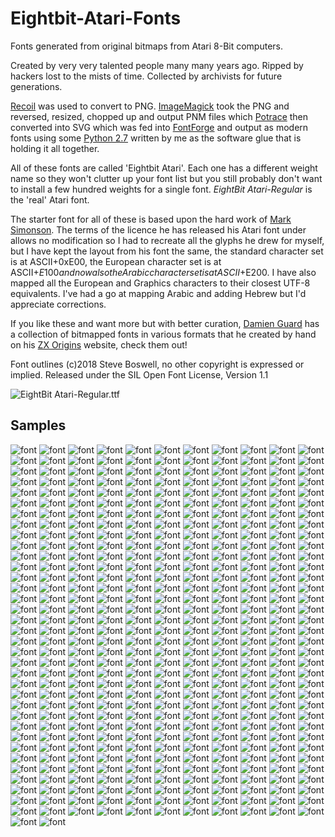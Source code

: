 # Eightbit-Atari-Fonts
Fonts generated from original bitmaps from Atari 8-Bit computers.

Created by very very talented people many many years ago. Ripped by hackers lost to the mists of time. Collected by archivists for future generations.

[Recoil](http://recoil.sourceforge.net/) was used to convert to PNG. [ImageMagick](https://www.imagemagick.org/script/index.php) took the PNG and reversed, resized, chopped up and output PNM files which [Potrace](http://potrace.sourceforge.net/) then converted into SVG which was fed into [FontForge](https://fontforge.github.io/en-US/) and output as modern fonts using some [Python 2.7](https://www.python.org/) written by me as the software glue that is holding it all together.

All of these fonts are called 'Eightbit Atari'. Each one has a different weight name so they won't clutter up your font list but you still probably don't want to install a few hundred weights for a single font. *EightBit Atari-Regular* is the 'real' Atari font.

The starter font for all of these is based upon the hard work of [Mark Simonson](http://members.bitstream.net/marksim/atarimac/fonts.html). The terms of the licence he has released his Atari font under allows no modification so I had to recreate all the glyphs he drew for myself, but I have kept the layout from his font the same, the standard character set is at ASCII+0xE00, the European character set is at ASCII+$E100 and now also the Arabic character set is at ASCII+$E200. I have also mapped all the European and Graphics characters to their closest UTF-8 equivalents. I've had a go at mapping Arabic and adding Hebrew but I'd appreciate corrections.

If you like these and want more but with better curation, [Damien Guard](https://twitter.com/damienguard) has a collection of bitmapped fonts in various formats that he created by hand on his [ZX Origins](https://damieng.com/typography/zx-origins/) website, check them out!

Font outlines (c)2018 Steve Boswell, no other copyright is expressed or implied.
Released under the SIL Open Font License, Version 1.1

![EightBit Atari-Regular.ttf](https://github.com/ChoccyHobNob/EightBit-Atari-Fonts/blob/master/Samples/EightBit%20Atari-Regular-sample.png "EightBit Atari-Regular.ttf")

## Samples
![font](https://github.com/ChoccyHobNob/EightBit-Atari-Fonts/blob/master/Samples/EightBit%20Atari-60zeich-sample.png) ![font](https://github.com/ChoccyHobNob/EightBit-Atari-Fonts/blob/master/Samples/EightBit%20Atari-90-sample.png) ![font](https://github.com/ChoccyHobNob/EightBit-Atari-Fonts/blob/master/Samples/EightBit%20Atari-91-sample.png) ![font](https://github.com/ChoccyHobNob/EightBit-Atari-Fonts/blob/master/Samples/EightBit%20Atari-Academy-sample.png) ![font](https://github.com/ChoccyHobNob/EightBit-Atari-Fonts/blob/master/Samples/EightBit%20Atari-Adm-sample.png) ![font](https://github.com/ChoccyHobNob/EightBit-Atari-Fonts/blob/master/Samples/EightBit%20Atari-Adven-sample.png) ![font](https://github.com/ChoccyHobNob/EightBit-Atari-Fonts/blob/master/Samples/EightBit%20Atari-Adventure-sample.png) ![font](https://github.com/ChoccyHobNob/EightBit-Atari-Fonts/blob/master/Samples/EightBit%20Atari-Agasoft-sample.png) ![font](https://github.com/ChoccyHobNob/EightBit-Atari-Fonts/blob/master/Samples/EightBit%20Atari-Analog-sample.png) ![font](https://github.com/ChoccyHobNob/EightBit-Atari-Fonts/blob/master/Samples/EightBit%20Atari-Anglik-sample.png) ![font](https://github.com/ChoccyHobNob/EightBit-Atari-Fonts/blob/master/Samples/EightBit%20Atari-Antic-sample.png) ![font](https://github.com/ChoccyHobNob/EightBit-Atari-Fonts/blob/master/Samples/EightBit%20Atari-Antic32-sample.png) ![font](https://github.com/ChoccyHobNob/EightBit-Atari-Fonts/blob/master/Samples/EightBit%20Atari-Antik-sample.png) ![font](https://github.com/ChoccyHobNob/EightBit-Atari-Fonts/blob/master/Samples/EightBit%20Atari-Antik24-sample.png) ![font](https://github.com/ChoccyHobNob/EightBit-Atari-Fonts/blob/master/Samples/EightBit%20Atari-Antik2pl-sample.png) ![font](https://github.com/ChoccyHobNob/EightBit-Atari-Fonts/blob/master/Samples/EightBit%20Atari-Archaic-sample.png) ![font](https://github.com/ChoccyHobNob/EightBit-Atari-Fonts/blob/master/Samples/EightBit%20Atari-Archaic1-sample.png) ![font](https://github.com/ChoccyHobNob/EightBit-Atari-Fonts/blob/master/Samples/EightBit%20Atari-Archaic29-sample.png) ![font](https://github.com/ChoccyHobNob/EightBit-Atari-Fonts/blob/master/Samples/EightBit%20Atari-Arex-sample.png) ![font](https://github.com/ChoccyHobNob/EightBit-Atari-Fonts/blob/master/Samples/EightBit%20Atari-Arogue-sample.png) ![font](https://github.com/ChoccyHobNob/EightBit-Atari-Fonts/blob/master/Samples/EightBit%20Atari-Artdeco-sample.png) ![font](https://github.com/ChoccyHobNob/EightBit-Atari-Fonts/blob/master/Samples/EightBit%20Atari-Ascprin-sample.png) ![font](https://github.com/ChoccyHobNob/EightBit-Atari-Fonts/blob/master/Samples/EightBit%20Atari-Aspgoth-sample.png) ![font](https://github.com/ChoccyHobNob/EightBit-Atari-Fonts/blob/master/Samples/EightBit%20Atari-Ataridbg-sample.png) ![font](https://github.com/ChoccyHobNob/EightBit-Atari-Fonts/blob/master/Samples/EightBit%20Atari-Ataripl-sample.png) ![font](https://github.com/ChoccyHobNob/EightBit-Atari-Fonts/blob/master/Samples/EightBit%20Atari-Atomino-sample.png) ![font](https://github.com/ChoccyHobNob/EightBit-Atari-Fonts/blob/master/Samples/EightBit%20Atari-Atpl-sample.png) ![font](https://github.com/ChoccyHobNob/EightBit-Atari-Fonts/blob/master/Samples/EightBit%20Atari-Awp-sample.png) ![font](https://github.com/ChoccyHobNob/EightBit-Atari-Fonts/blob/master/Samples/EightBit%20Atari-Backtalk10-sample.png) ![font](https://github.com/ChoccyHobNob/EightBit-Atari-Fonts/blob/master/Samples/EightBit%20Atari-Backtalk8-sample.png) ![font](https://github.com/ChoccyHobNob/EightBit-Atari-Fonts/blob/master/Samples/EightBit%20Atari-Balloon-sample.png) ![font](https://github.com/ChoccyHobNob/EightBit-Atari-Fonts/blob/master/Samples/EightBit%20Atari-Barymag-sample.png) ![font](https://github.com/ChoccyHobNob/EightBit-Atari-Fonts/blob/master/Samples/EightBit%20Atari-Battle-sample.png) ![font](https://github.com/ChoccyHobNob/EightBit-Atari-Fonts/blob/master/Samples/EightBit%20Atari-Big-sample.png) ![font](https://github.com/ChoccyHobNob/EightBit-Atari-Fonts/blob/master/Samples/EightBit%20Atari-Big2-sample.png) ![font](https://github.com/ChoccyHobNob/EightBit-Atari-Fonts/blob/master/Samples/EightBit%20Atari-Bigones-sample.png) ![font](https://github.com/ChoccyHobNob/EightBit-Atari-Fonts/blob/master/Samples/EightBit%20Atari-Bigpl-sample.png) ![font](https://github.com/ChoccyHobNob/EightBit-Atari-Fonts/blob/master/Samples/EightBit%20Atari-Bitwy-sample.png) ![font](https://github.com/ChoccyHobNob/EightBit-Atari-Fonts/blob/master/Samples/EightBit%20Atari-Blckjack-sample.png) ![font](https://github.com/ChoccyHobNob/EightBit-Atari-Fonts/blob/master/Samples/EightBit%20Atari-Blmon-sample.png) ![font](https://github.com/ChoccyHobNob/EightBit-Atari-Fonts/blob/master/Samples/EightBit%20Atari-Block-sample.png) ![font](https://github.com/ChoccyHobNob/EightBit-Atari-Fonts/blob/master/Samples/EightBit%20Atari-Block11-sample.png) ![font](https://github.com/ChoccyHobNob/EightBit-Atari-Fonts/blob/master/Samples/EightBit%20Atari-Block2-sample.png) ![font](https://github.com/ChoccyHobNob/EightBit-Atari-Fonts/blob/master/Samples/EightBit%20Atari-Board-sample.png) ![font](https://github.com/ChoccyHobNob/EightBit-Atari-Fonts/blob/master/Samples/EightBit%20Atari-Bold-sample.png) ![font](https://github.com/ChoccyHobNob/EightBit-Atari-Fonts/blob/master/Samples/EightBit%20Atari-Boldde-sample.png) ![font](https://github.com/ChoccyHobNob/EightBit-Atari-Fonts/blob/master/Samples/EightBit%20Atari-Boom4-sample.png) ![font](https://github.com/ChoccyHobNob/EightBit-Atari-Fonts/blob/master/Samples/EightBit%20Atari-Breit-sample.png) ![font](https://github.com/ChoccyHobNob/EightBit-Atari-Fonts/blob/master/Samples/EightBit%20Atari-Broadway-sample.png) ![font](https://github.com/ChoccyHobNob/EightBit-Atari-Fonts/blob/master/Samples/EightBit%20Atari-Broadway4-sample.png) ![font](https://github.com/ChoccyHobNob/EightBit-Atari-Fonts/blob/master/Samples/EightBit%20Atari-Bt-sample.png) ![font](https://github.com/ChoccyHobNob/EightBit-Atari-Fonts/blob/master/Samples/EightBit%20Atari-Bzzz1-sample.png) ![font](https://github.com/ChoccyHobNob/EightBit-Atari-Fonts/blob/master/Samples/EightBit%20Atari-Bzzz2-sample.png) ![font](https://github.com/ChoccyHobNob/EightBit-Atari-Fonts/blob/master/Samples/EightBit%20Atari-Bzzz3-sample.png) ![font](https://github.com/ChoccyHobNob/EightBit-Atari-Fonts/blob/master/Samples/EightBit%20Atari-Ca1-sample.png) ![font](https://github.com/ChoccyHobNob/EightBit-Atari-Fonts/blob/master/Samples/EightBit%20Atari-Ca2-sample.png) ![font](https://github.com/ChoccyHobNob/EightBit-Atari-Fonts/blob/master/Samples/EightBit%20Atari-Caps-sample.png) ![font](https://github.com/ChoccyHobNob/EightBit-Atari-Fonts/blob/master/Samples/EightBit%20Atari-Carun1-sample.png) ![font](https://github.com/ChoccyHobNob/EightBit-Atari-Fonts/blob/master/Samples/EightBit%20Atari-Carun2-sample.png) ![font](https://github.com/ChoccyHobNob/EightBit-Atari-Fonts/blob/master/Samples/EightBit%20Atari-Casual-sample.png) ![font](https://github.com/ChoccyHobNob/EightBit-Atari-Fonts/blob/master/Samples/EightBit%20Atari-Casualgt-sample.png) ![font](https://github.com/ChoccyHobNob/EightBit-Atari-Fonts/blob/master/Samples/EightBit%20Atari-Char-sample.png) ![font](https://github.com/ChoccyHobNob/EightBit-Atari-Fonts/blob/master/Samples/EightBit%20Atari-Char1-sample.png) ![font](https://github.com/ChoccyHobNob/EightBit-Atari-Fonts/blob/master/Samples/EightBit%20Atari-Char2-sample.png) ![font](https://github.com/ChoccyHobNob/EightBit-Atari-Fonts/blob/master/Samples/EightBit%20Atari-Char3-sample.png) ![font](https://github.com/ChoccyHobNob/EightBit-Atari-Fonts/blob/master/Samples/EightBit%20Atari-Char4-sample.png) ![font](https://github.com/ChoccyHobNob/EightBit-Atari-Fonts/blob/master/Samples/EightBit%20Atari-Charlie-sample.png) ![font](https://github.com/ChoccyHobNob/EightBit-Atari-Fonts/blob/master/Samples/EightBit%20Atari-Chemical2-sample.png) ![font](https://github.com/ChoccyHobNob/EightBit-Atari-Fonts/blob/master/Samples/EightBit%20Atari-Chicken-sample.png) ![font](https://github.com/ChoccyHobNob/EightBit-Atari-Fonts/blob/master/Samples/EightBit%20Atari-Chris-sample.png) ![font](https://github.com/ChoccyHobNob/EightBit-Atari-Fonts/blob/master/Samples/EightBit%20Atari-Chset-sample.png) ![font](https://github.com/ChoccyHobNob/EightBit-Atari-Fonts/blob/master/Samples/EightBit%20Atari-Chset28-sample.png) ![font](https://github.com/ChoccyHobNob/EightBit-Atari-Fonts/blob/master/Samples/EightBit%20Atari-Classic-sample.png) ![font](https://github.com/ChoccyHobNob/EightBit-Atari-Fonts/blob/master/Samples/EightBit%20Atari-Cmc-sample.png) ![font](https://github.com/ChoccyHobNob/EightBit-Atari-Fonts/blob/master/Samples/EightBit%20Atari-Col64a4-sample.png) ![font](https://github.com/ChoccyHobNob/EightBit-Atari-Fonts/blob/master/Samples/EightBit%20Atari-Col64b4-sample.png) ![font](https://github.com/ChoccyHobNob/EightBit-Atari-Fonts/blob/master/Samples/EightBit%20Atari-Col80a4-sample.png) ![font](https://github.com/ChoccyHobNob/EightBit-Atari-Fonts/blob/master/Samples/EightBit%20Atari-Col80b4-sample.png) ![font](https://github.com/ChoccyHobNob/EightBit-Atari-Fonts/blob/master/Samples/EightBit%20Atari-Column802-sample.png) ![font](https://github.com/ChoccyHobNob/EightBit-Atari-Fonts/blob/master/Samples/EightBit%20Atari-Comp2-sample.png) ![font](https://github.com/ChoccyHobNob/EightBit-Atari-Fonts/blob/master/Samples/EightBit%20Atari-Comput4-sample.png) ![font](https://github.com/ChoccyHobNob/EightBit-Atari-Fonts/blob/master/Samples/EightBit%20Atari-Computer10-sample.png) ![font](https://github.com/ChoccyHobNob/EightBit-Atari-Fonts/blob/master/Samples/EightBit%20Atari-Computer8-sample.png) ![font](https://github.com/ChoccyHobNob/EightBit-Atari-Fonts/blob/master/Samples/EightBit%20Atari-Convoy-sample.png) ![font](https://github.com/ChoccyHobNob/EightBit-Atari-Fonts/blob/master/Samples/EightBit%20Atari-Copy80k-sample.png) ![font](https://github.com/ChoccyHobNob/EightBit-Atari-Fonts/blob/master/Samples/EightBit%20Atari-Cosdem1-sample.png) ![font](https://github.com/ChoccyHobNob/EightBit-Atari-Fonts/blob/master/Samples/EightBit%20Atari-Craswal2-sample.png) ![font](https://github.com/ChoccyHobNob/EightBit-Atari-Fonts/blob/master/Samples/EightBit%20Atari-Crazy-sample.png) ![font](https://github.com/ChoccyHobNob/EightBit-Atari-Fonts/blob/master/Samples/EightBit%20Atari-Curl-sample.png) ![font](https://github.com/ChoccyHobNob/EightBit-Atari-Fonts/blob/master/Samples/EightBit%20Atari-Curscs-sample.png) ![font](https://github.com/ChoccyHobNob/EightBit-Atari-Fonts/blob/master/Samples/EightBit%20Atari-Cursive10-sample.png) ![font](https://github.com/ChoccyHobNob/EightBit-Atari-Fonts/blob/master/Samples/EightBit%20Atari-Cursive15-sample.png) ![font](https://github.com/ChoccyHobNob/EightBit-Atari-Fonts/blob/master/Samples/EightBit%20Atari-Cursive2-sample.png) ![font](https://github.com/ChoccyHobNob/EightBit-Atari-Fonts/blob/master/Samples/EightBit%20Atari-Cursive24-sample.png) ![font](https://github.com/ChoccyHobNob/EightBit-Atari-Fonts/blob/master/Samples/EightBit%20Atari-Cursive3-sample.png) ![font](https://github.com/ChoccyHobNob/EightBit-Atari-Fonts/blob/master/Samples/EightBit%20Atari-Data-sample.png) ![font](https://github.com/ChoccyHobNob/EightBit-Atari-Fonts/blob/master/Samples/EightBit%20Atari-Datri-sample.png) ![font](https://github.com/ChoccyHobNob/EightBit-Atari-Fonts/blob/master/Samples/EightBit%20Atari-Dblroman-sample.png) ![font](https://github.com/ChoccyHobNob/EightBit-Atari-Fonts/blob/master/Samples/EightBit%20Atari-Dblthin-sample.png) ![font](https://github.com/ChoccyHobNob/EightBit-Atari-Fonts/blob/master/Samples/EightBit%20Atari-Descend4-sample.png) ![font](https://github.com/ChoccyHobNob/EightBit-Atari-Fonts/blob/master/Samples/EightBit%20Atari-Deve9-sample.png) ![font](https://github.com/ChoccyHobNob/EightBit-Atari-Fonts/blob/master/Samples/EightBit%20Atari-Dick-sample.png) ![font](https://github.com/ChoccyHobNob/EightBit-Atari-Fonts/blob/master/Samples/EightBit%20Atari-Digi-sample.png) ![font](https://github.com/ChoccyHobNob/EightBit-Atari-Fonts/blob/master/Samples/EightBit%20Atari-Digital-sample.png) ![font](https://github.com/ChoccyHobNob/EightBit-Atari-Fonts/blob/master/Samples/EightBit%20Atari-Digitalbold-sample.png) ![font](https://github.com/ChoccyHobNob/EightBit-Atari-Fonts/blob/master/Samples/EightBit%20Atari-Dino-sample.png) ![font](https://github.com/ChoccyHobNob/EightBit-Atari-Fonts/blob/master/Samples/EightBit%20Atari-Docum-sample.png) ![font](https://github.com/ChoccyHobNob/EightBit-Atari-Fonts/blob/master/Samples/EightBit%20Atari-Dragonsi-sample.png) ![font](https://github.com/ChoccyHobNob/EightBit-Atari-Fonts/blob/master/Samples/EightBit%20Atari-Eckig-sample.png) ![font](https://github.com/ChoccyHobNob/EightBit-Atari-Fonts/blob/master/Samples/EightBit%20Atari-Eckig2pl-sample.png) ![font](https://github.com/ChoccyHobNob/EightBit-Atari-Fonts/blob/master/Samples/EightBit%20Atari-Eighty-sample.png) ![font](https://github.com/ChoccyHobNob/EightBit-Atari-Fonts/blob/master/Samples/EightBit%20Atari-El1-sample.png) ![font](https://github.com/ChoccyHobNob/EightBit-Atari-Fonts/blob/master/Samples/EightBit%20Atari-El1w-sample.png) ![font](https://github.com/ChoccyHobNob/EightBit-Atari-Fonts/blob/master/Samples/EightBit%20Atari-Elektrik-sample.png) ![font](https://github.com/ChoccyHobNob/EightBit-Atari-Fonts/blob/master/Samples/EightBit%20Atari-Elektro2-sample.png) ![font](https://github.com/ChoccyHobNob/EightBit-Atari-Fonts/blob/master/Samples/EightBit%20Atari-Elektrpl-sample.png) ![font](https://github.com/ChoccyHobNob/EightBit-Atari-Fonts/blob/master/Samples/EightBit%20Atari-Elev-sample.png) ![font](https://github.com/ChoccyHobNob/EightBit-Atari-Fonts/blob/master/Samples/EightBit%20Atari-Emblem-sample.png) ![font](https://github.com/ChoccyHobNob/EightBit-Atari-Fonts/blob/master/Samples/EightBit%20Atari-Encount-sample.png) ![font](https://github.com/ChoccyHobNob/EightBit-Atari-Fonts/blob/master/Samples/EightBit%20Atari-Epstan-sample.png) ![font](https://github.com/ChoccyHobNob/EightBit-Atari-Fonts/blob/master/Samples/EightBit%20Atari-Equaliz-sample.png) ![font](https://github.com/ChoccyHobNob/EightBit-Atari-Fonts/blob/master/Samples/EightBit%20Atari-Europa-sample.png) ![font](https://github.com/ChoccyHobNob/EightBit-Atari-Fonts/blob/master/Samples/EightBit%20Atari-European-sample.png) ![font](https://github.com/ChoccyHobNob/EightBit-Atari-Fonts/blob/master/Samples/EightBit%20Atari-F80-sample.png) ![font](https://github.com/ChoccyHobNob/EightBit-Atari-Fonts/blob/master/Samples/EightBit%20Atari-Fancy17-sample.png) ![font](https://github.com/ChoccyHobNob/EightBit-Atari-Fonts/blob/master/Samples/EightBit%20Atari-Fancy19-sample.png) ![font](https://github.com/ChoccyHobNob/EightBit-Atari-Fonts/blob/master/Samples/EightBit%20Atari-Fancy25-sample.png) ![font](https://github.com/ChoccyHobNob/EightBit-Atari-Fonts/blob/master/Samples/EightBit%20Atari-Fancy3-sample.png) ![font](https://github.com/ChoccyHobNob/EightBit-Atari-Fonts/blob/master/Samples/EightBit%20Atari-Fancy37-sample.png) ![font](https://github.com/ChoccyHobNob/EightBit-Atari-Fonts/blob/master/Samples/EightBit%20Atari-Fancy4-sample.png) ![font](https://github.com/ChoccyHobNob/EightBit-Atari-Fonts/blob/master/Samples/EightBit%20Atari-Fancy5-sample.png) ![font](https://github.com/ChoccyHobNob/EightBit-Atari-Fonts/blob/master/Samples/EightBit%20Atari-Fancypl1-sample.png) ![font](https://github.com/ChoccyHobNob/EightBit-Atari-Fonts/blob/master/Samples/EightBit%20Atari-Fat3-sample.png) ![font](https://github.com/ChoccyHobNob/EightBit-Atari-Fonts/blob/master/Samples/EightBit%20Atari-Fat5-sample.png) ![font](https://github.com/ChoccyHobNob/EightBit-Atari-Fonts/blob/master/Samples/EightBit%20Atari-Fat64-sample.png) ![font](https://github.com/ChoccyHobNob/EightBit-Atari-Fonts/blob/master/Samples/EightBit%20Atari-Fatpl-sample.png) ![font](https://github.com/ChoccyHobNob/EightBit-Atari-Fonts/blob/master/Samples/EightBit%20Atari-Fenceps-sample.png) ![font](https://github.com/ChoccyHobNob/EightBit-Atari-Fonts/blob/master/Samples/EightBit%20Atari-Fig64pl1-sample.png) ![font](https://github.com/ChoccyHobNob/EightBit-Atari-Fonts/blob/master/Samples/EightBit%20Atari-Fivedem-sample.png) ![font](https://github.com/ChoccyHobNob/EightBit-Atari-Fonts/blob/master/Samples/EightBit%20Atari-Flatfoot-sample.png) ![font](https://github.com/ChoccyHobNob/EightBit-Atari-Fonts/blob/master/Samples/EightBit%20Atari-Flick802-sample.png) ![font](https://github.com/ChoccyHobNob/EightBit-Atari-Fonts/blob/master/Samples/EightBit%20Atari-Flick804-sample.png) ![font](https://github.com/ChoccyHobNob/EightBit-Atari-Fonts/blob/master/Samples/EightBit%20Atari-Flight-sample.png) ![font](https://github.com/ChoccyHobNob/EightBit-Atari-Fonts/blob/master/Samples/EightBit%20Atari-Flyer-sample.png) ![font](https://github.com/ChoccyHobNob/EightBit-Atari-Fonts/blob/master/Samples/EightBit%20Atari-Font1-sample.png) ![font](https://github.com/ChoccyHobNob/EightBit-Atari-Fonts/blob/master/Samples/EightBit%20Atari-Font3-sample.png) ![font](https://github.com/ChoccyHobNob/EightBit-Atari-Fonts/blob/master/Samples/EightBit%20Atari-Font30-sample.png) ![font](https://github.com/ChoccyHobNob/EightBit-Atari-Fonts/blob/master/Samples/EightBit%20Atari-Font5-sample.png) ![font](https://github.com/ChoccyHobNob/EightBit-Atari-Fonts/blob/master/Samples/EightBit%20Atari-Fonts2-sample.png) ![font](https://github.com/ChoccyHobNob/EightBit-Atari-Fonts/blob/master/Samples/EightBit%20Atari-Fonty2-sample.png) ![font](https://github.com/ChoccyHobNob/EightBit-Atari-Fonts/blob/master/Samples/EightBit%20Atari-Fractal-sample.png) ![font](https://github.com/ChoccyHobNob/EightBit-Atari-Fonts/blob/master/Samples/EightBit%20Atari-Fuck1-sample.png) ![font](https://github.com/ChoccyHobNob/EightBit-Atari-Fonts/blob/master/Samples/EightBit%20Atari-Fuck2-sample.png) ![font](https://github.com/ChoccyHobNob/EightBit-Atari-Fonts/blob/master/Samples/EightBit%20Atari-Future-sample.png) ![font](https://github.com/ChoccyHobNob/EightBit-Atari-Fonts/blob/master/Samples/EightBit%20Atari-Geograf2-sample.png) ![font](https://github.com/ChoccyHobNob/EightBit-Atari-Fonts/blob/master/Samples/EightBit%20Atari-Giga2-sample.png) ![font](https://github.com/ChoccyHobNob/EightBit-Atari-Fonts/blob/master/Samples/EightBit%20Atari-Gladiatr-sample.png) ![font](https://github.com/ChoccyHobNob/EightBit-Atari-Fonts/blob/master/Samples/EightBit%20Atari-Goldhunt-sample.png) ![font](https://github.com/ChoccyHobNob/EightBit-Atari-Fonts/blob/master/Samples/EightBit%20Atari-Gora2-sample.png) ![font](https://github.com/ChoccyHobNob/EightBit-Atari-Fonts/blob/master/Samples/EightBit%20Atari-Goth-sample.png) ![font](https://github.com/ChoccyHobNob/EightBit-Atari-Fonts/blob/master/Samples/EightBit%20Atari-Gothic14-sample.png) ![font](https://github.com/ChoccyHobNob/EightBit-Atari-Fonts/blob/master/Samples/EightBit%20Atari-Gothic3-sample.png) ![font](https://github.com/ChoccyHobNob/EightBit-Atari-Fonts/blob/master/Samples/EightBit%20Atari-Gothic8-sample.png) ![font](https://github.com/ChoccyHobNob/EightBit-Atari-Fonts/blob/master/Samples/EightBit%20Atari-Gotyk3-sample.png) ![font](https://github.com/ChoccyHobNob/EightBit-Atari-Fonts/blob/master/Samples/EightBit%20Atari-Greek1-sample.png) ![font](https://github.com/ChoccyHobNob/EightBit-Atari-Fonts/blob/master/Samples/EightBit%20Atari-Greek2-sample.png) ![font](https://github.com/ChoccyHobNob/EightBit-Atari-Fonts/blob/master/Samples/EightBit%20Atari-Greekat-sample.png) ![font](https://github.com/ChoccyHobNob/EightBit-Atari-Fonts/blob/master/Samples/EightBit%20Atari-Greekat1-sample.png) ![font](https://github.com/ChoccyHobNob/EightBit-Atari-Fonts/blob/master/Samples/EightBit%20Atari-Grube2-sample.png) ![font](https://github.com/ChoccyHobNob/EightBit-Atari-Fonts/blob/master/Samples/EightBit%20Atari-Hebrew-sample.png) ![font](https://github.com/ChoccyHobNob/EightBit-Atari-Fonts/blob/master/Samples/EightBit%20Atari-Hebru-sample.png) ![font](https://github.com/ChoccyHobNob/EightBit-Atari-Fonts/blob/master/Samples/EightBit%20Atari-Hehe-sample.png) ![font](https://github.com/ChoccyHobNob/EightBit-Atari-Fonts/blob/master/Samples/EightBit%20Atari-Helptoon-sample.png) ![font](https://github.com/ChoccyHobNob/EightBit-Atari-Fonts/blob/master/Samples/EightBit%20Atari-Hero-sample.png) ![font](https://github.com/ChoccyHobNob/EightBit-Atari-Fonts/blob/master/Samples/EightBit%20Atari-Hoch-sample.png) ![font](https://github.com/ChoccyHobNob/EightBit-Atari-Fonts/blob/master/Samples/EightBit%20Atari-Hohl-sample.png) ![font](https://github.com/ChoccyHobNob/EightBit-Atari-Fonts/blob/master/Samples/EightBit%20Atari-Homepack-sample.png) ![font](https://github.com/ChoccyHobNob/EightBit-Atari-Fonts/blob/master/Samples/EightBit%20Atari-Hopper-sample.png) ![font](https://github.com/ChoccyHobNob/EightBit-Atari-Fonts/blob/master/Samples/EightBit%20Atari-Horses-sample.png) ![font](https://github.com/ChoccyHobNob/EightBit-Atari-Fonts/blob/master/Samples/EightBit%20Atari-Hover-sample.png) ![font](https://github.com/ChoccyHobNob/EightBit-Atari-Fonts/blob/master/Samples/EightBit%20Atari-Hsoft-sample.png) ![font](https://github.com/ChoccyHobNob/EightBit-Atari-Fonts/blob/master/Samples/EightBit%20Atari-Hugo-sample.png) ![font](https://github.com/ChoccyHobNob/EightBit-Atari-Fonts/blob/master/Samples/EightBit%20Atari-Hugo12-sample.png) ![font](https://github.com/ChoccyHobNob/EightBit-Atari-Fonts/blob/master/Samples/EightBit%20Atari-Hugo22-sample.png) ![font](https://github.com/ChoccyHobNob/EightBit-Atari-Fonts/blob/master/Samples/EightBit%20Atari-Imp1029-sample.png) ![font](https://github.com/ChoccyHobNob/EightBit-Atari-Fonts/blob/master/Samples/EightBit%20Atari-Initprg-sample.png) ![font](https://github.com/ChoccyHobNob/EightBit-Atari-Fonts/blob/master/Samples/EightBit%20Atari-Internat-sample.png) ![font](https://github.com/ChoccyHobNob/EightBit-Atari-Fonts/blob/master/Samples/EightBit%20Atari-Invers2-sample.png) ![font](https://github.com/ChoccyHobNob/EightBit-Atari-Fonts/blob/master/Samples/EightBit%20Atari-Italic-sample.png) ![font](https://github.com/ChoccyHobNob/EightBit-Atari-Fonts/blob/master/Samples/EightBit%20Atari-Italic2-sample.png) ![font](https://github.com/ChoccyHobNob/EightBit-Atari-Fonts/blob/master/Samples/EightBit%20Atari-Italici-sample.png) ![font](https://github.com/ChoccyHobNob/EightBit-Atari-Fonts/blob/master/Samples/EightBit%20Atari-Italicpl-sample.png) ![font](https://github.com/ChoccyHobNob/EightBit-Atari-Fonts/blob/master/Samples/EightBit%20Atari-Italics3-sample.png) ![font](https://github.com/ChoccyHobNob/EightBit-Atari-Fonts/blob/master/Samples/EightBit%20Atari-Iwan-sample.png) ![font](https://github.com/ChoccyHobNob/EightBit-Atari-Fonts/blob/master/Samples/EightBit%20Atari-Japan4-sample.png) ![font](https://github.com/ChoccyHobNob/EightBit-Atari-Fonts/blob/master/Samples/EightBit%20Atari-Jesusavs-sample.png) ![font](https://github.com/ChoccyHobNob/EightBit-Atari-Fonts/blob/master/Samples/EightBit%20Atari-Judicial8-sample.png) ![font](https://github.com/ChoccyHobNob/EightBit-Atari-Fonts/blob/master/Samples/EightBit%20Atari-Jwgiant-sample.png) ![font](https://github.com/ChoccyHobNob/EightBit-Atari-Fonts/blob/master/Samples/EightBit%20Atari-Kaiser-sample.png) ![font](https://github.com/ChoccyHobNob/EightBit-Atari-Fonts/blob/master/Samples/EightBit%20Atari-Kampania2-sample.png) ![font](https://github.com/ChoccyHobNob/EightBit-Atari-Fonts/blob/master/Samples/EightBit%20Atari-Kasdemo2-sample.png) ![font](https://github.com/ChoccyHobNob/EightBit-Atari-Fonts/blob/master/Samples/EightBit%20Atari-Kaz1-sample.png) ![font](https://github.com/ChoccyHobNob/EightBit-Atari-Fonts/blob/master/Samples/EightBit%20Atari-Kaz2-sample.png) ![font](https://github.com/ChoccyHobNob/EightBit-Atari-Fonts/blob/master/Samples/EightBit%20Atari-Kaz3-sample.png) ![font](https://github.com/ChoccyHobNob/EightBit-Atari-Fonts/blob/master/Samples/EightBit%20Atari-Kaz4-sample.png) ![font](https://github.com/ChoccyHobNob/EightBit-Atari-Fonts/blob/master/Samples/EightBit%20Atari-Kaz5-sample.png) ![font](https://github.com/ChoccyHobNob/EightBit-Atari-Fonts/blob/master/Samples/EightBit%20Atari-Kaz6-sample.png) ![font](https://github.com/ChoccyHobNob/EightBit-Atari-Fonts/blob/master/Samples/EightBit%20Atari-Kniffel-sample.png) ![font](https://github.com/ChoccyHobNob/EightBit-Atari-Fonts/blob/master/Samples/EightBit%20Atari-Koleda2-sample.png) ![font](https://github.com/ChoccyHobNob/EightBit-Atari-Fonts/blob/master/Samples/EightBit%20Atari-Kosci-sample.png) ![font](https://github.com/ChoccyHobNob/EightBit-Atari-Fonts/blob/master/Samples/EightBit%20Atari-Kosci22-sample.png) ![font](https://github.com/ChoccyHobNob/EightBit-Atari-Fonts/blob/master/Samples/EightBit%20Atari-Krieg-sample.png) ![font](https://github.com/ChoccyHobNob/EightBit-Atari-Fonts/blob/master/Samples/EightBit%20Atari-Krysztal3-sample.png) ![font](https://github.com/ChoccyHobNob/EightBit-Atari-Fonts/blob/master/Samples/EightBit%20Atari-Ksiaze-sample.png) ![font](https://github.com/ChoccyHobNob/EightBit-Atari-Fonts/blob/master/Samples/EightBit%20Atari-Kulomino3-sample.png) ![font](https://github.com/ChoccyHobNob/EightBit-Atari-Fonts/blob/master/Samples/EightBit%20Atari-Large-sample.png) ![font](https://github.com/ChoccyHobNob/EightBit-Atari-Fonts/blob/master/Samples/EightBit%20Atari-Large1-sample.png) ![font](https://github.com/ChoccyHobNob/EightBit-Atari-Fonts/blob/master/Samples/EightBit%20Atari-Laser4-sample.png) ![font](https://github.com/ChoccyHobNob/EightBit-Atari-Fonts/blob/master/Samples/EightBit%20Atari-Latein-sample.png) ![font](https://github.com/ChoccyHobNob/EightBit-Atari-Fonts/blob/master/Samples/EightBit%20Atari-Level1-sample.png) ![font](https://github.com/ChoccyHobNob/EightBit-Atari-Fonts/blob/master/Samples/EightBit%20Atari-Literki2-sample.png) ![font](https://github.com/ChoccyHobNob/EightBit-Atari-Fonts/blob/master/Samples/EightBit%20Atari-Llama-sample.png) ![font](https://github.com/ChoccyHobNob/EightBit-Atari-Fonts/blob/master/Samples/EightBit%20Atari-Lotek3-sample.png) ![font](https://github.com/ChoccyHobNob/EightBit-Atari-Fonts/blob/master/Samples/EightBit%20Atari-Manager-sample.png) ![font](https://github.com/ChoccyHobNob/EightBit-Atari-Fonts/blob/master/Samples/EightBit%20Atari-Marco3-sample.png) ![font](https://github.com/ChoccyHobNob/EightBit-Atari-Fonts/blob/master/Samples/EightBit%20Atari-Mario13-sample.png) ![font](https://github.com/ChoccyHobNob/EightBit-Atari-Fonts/blob/master/Samples/EightBit%20Atari-Mario22-sample.png) ![font](https://github.com/ChoccyHobNob/EightBit-Atari-Fonts/blob/master/Samples/EightBit%20Atari-Mastmin-sample.png) ![font](https://github.com/ChoccyHobNob/EightBit-Atari-Fonts/blob/master/Samples/EightBit%20Atari-Max-sample.png) ![font](https://github.com/ChoccyHobNob/EightBit-Atari-Fonts/blob/master/Samples/EightBit%20Atari-Maze-sample.png) ![font](https://github.com/ChoccyHobNob/EightBit-Atari-Fonts/blob/master/Samples/EightBit%20Atari-Menue-sample.png) ![font](https://github.com/ChoccyHobNob/EightBit-Atari-Fonts/blob/master/Samples/EightBit%20Atari-Metal3-sample.png) ![font](https://github.com/ChoccyHobNob/EightBit-Atari-Fonts/blob/master/Samples/EightBit%20Atari-Microdem3-sample.png) ![font](https://github.com/ChoccyHobNob/EightBit-Atari-Fonts/blob/master/Samples/EightBit%20Atari-Modern3-sample.png) ![font](https://github.com/ChoccyHobNob/EightBit-Atari-Fonts/blob/master/Samples/EightBit%20Atari-Moj3-sample.png) ![font](https://github.com/ChoccyHobNob/EightBit-Atari-Fonts/blob/master/Samples/EightBit%20Atari-Monopoly-sample.png) ![font](https://github.com/ChoccyHobNob/EightBit-Atari-Fonts/blob/master/Samples/EightBit%20Atari-Moonlord-sample.png) ![font](https://github.com/ChoccyHobNob/EightBit-Atari-Fonts/blob/master/Samples/EightBit%20Atari-Murder-sample.png) ![font](https://github.com/ChoccyHobNob/EightBit-Atari-Fonts/blob/master/Samples/EightBit%20Atari-Mydemo2-sample.png) ![font](https://github.com/ChoccyHobNob/EightBit-Atari-Fonts/blob/master/Samples/EightBit%20Atari-Nato-sample.png) ![font](https://github.com/ChoccyHobNob/EightBit-Atari-Fonts/blob/master/Samples/EightBit%20Atari-Nc13-sample.png) ![font](https://github.com/ChoccyHobNob/EightBit-Atari-Fonts/blob/master/Samples/EightBit%20Atari-Nc23-sample.png) ![font](https://github.com/ChoccyHobNob/EightBit-Atari-Fonts/blob/master/Samples/EightBit%20Atari-Nc32-sample.png) ![font](https://github.com/ChoccyHobNob/EightBit-Atari-Fonts/blob/master/Samples/EightBit%20Atari-Nc33-sample.png) ![font](https://github.com/ChoccyHobNob/EightBit-Atari-Fonts/blob/master/Samples/EightBit%20Atari-Nc43-sample.png) ![font](https://github.com/ChoccyHobNob/EightBit-Atari-Fonts/blob/master/Samples/EightBit%20Atari-Nc5-sample.png) ![font](https://github.com/ChoccyHobNob/EightBit-Atari-Fonts/blob/master/Samples/EightBit%20Atari-Nc55-sample.png) ![font](https://github.com/ChoccyHobNob/EightBit-Atari-Fonts/blob/master/Samples/EightBit%20Atari-Nc63-sample.png) ![font](https://github.com/ChoccyHobNob/EightBit-Atari-Fonts/blob/master/Samples/EightBit%20Atari-Nc73-sample.png) ![font](https://github.com/ChoccyHobNob/EightBit-Atari-Fonts/blob/master/Samples/EightBit%20Atari-Newsletr-sample.png) ![font](https://github.com/ChoccyHobNob/EightBit-Atari-Fonts/blob/master/Samples/EightBit%20Atari-Newxlp3-sample.png) ![font](https://github.com/ChoccyHobNob/EightBit-Atari-Fonts/blob/master/Samples/EightBit%20Atari-Nfl-sample.png) ![font](https://github.com/ChoccyHobNob/EightBit-Atari-Fonts/blob/master/Samples/EightBit%20Atari-Nice-sample.png) ![font](https://github.com/ChoccyHobNob/EightBit-Atari-Fonts/blob/master/Samples/EightBit%20Atari-Niceone-sample.png) ![font](https://github.com/ChoccyHobNob/EightBit-Atari-Fonts/blob/master/Samples/EightBit%20Atari-Nicetiny-sample.png) ![font](https://github.com/ChoccyHobNob/EightBit-Atari-Fonts/blob/master/Samples/EightBit%20Atari-Normal-sample.png) ![font](https://github.com/ChoccyHobNob/EightBit-Atari-Fonts/blob/master/Samples/EightBit%20Atari-Nvdi8-sample.png) ![font](https://github.com/ChoccyHobNob/EightBit-Atari-Fonts/blob/master/Samples/EightBit%20Atari-Obcy-sample.png) ![font](https://github.com/ChoccyHobNob/EightBit-Atari-Fonts/blob/master/Samples/EightBit%20Atari-Obcy23-sample.png) ![font](https://github.com/ChoccyHobNob/EightBit-Atari-Fonts/blob/master/Samples/EightBit%20Atari-Oblique-sample.png) ![font](https://github.com/ChoccyHobNob/EightBit-Atari-Fonts/blob/master/Samples/EightBit%20Atari-Old-sample.png) ![font](https://github.com/ChoccyHobNob/EightBit-Atari-Fonts/blob/master/Samples/EightBit%20Atari-Olde-sample.png) ![font](https://github.com/ChoccyHobNob/EightBit-Atari-Fonts/blob/master/Samples/EightBit%20Atari-Oldstyle-sample.png) ![font](https://github.com/ChoccyHobNob/EightBit-Atari-Fonts/blob/master/Samples/EightBit%20Atari-Orograf-sample.png) ![font](https://github.com/ChoccyHobNob/EightBit-Atari-Fonts/blob/master/Samples/EightBit%20Atari-Outline6-sample.png) ![font](https://github.com/ChoccyHobNob/EightBit-Atari-Fonts/blob/master/Samples/EightBit%20Atari-Ozht-sample.png) ![font](https://github.com/ChoccyHobNob/EightBit-Atari-Fonts/blob/master/Samples/EightBit%20Atari-Panth3-sample.png) ![font](https://github.com/ChoccyHobNob/EightBit-Atari-Fonts/blob/master/Samples/EightBit%20Atari-Panther1-sample.png) ![font](https://github.com/ChoccyHobNob/EightBit-Atari-Fonts/blob/master/Samples/EightBit%20Atari-Panther2-sample.png) ![font](https://github.com/ChoccyHobNob/EightBit-Atari-Fonts/blob/master/Samples/EightBit%20Atari-Pe-sample.png) ![font](https://github.com/ChoccyHobNob/EightBit-Atari-Fonts/blob/master/Samples/EightBit%20Atari-Pe23-sample.png) ![font](https://github.com/ChoccyHobNob/EightBit-Atari-Fonts/blob/master/Samples/EightBit%20Atari-Pedrokko-sample.png) ![font](https://github.com/ChoccyHobNob/EightBit-Atari-Fonts/blob/master/Samples/EightBit%20Atari-Perfect-sample.png) ![font](https://github.com/ChoccyHobNob/EightBit-Atari-Fonts/blob/master/Samples/EightBit%20Atari-Pigula3-sample.png) ![font](https://github.com/ChoccyHobNob/EightBit-Atari-Fonts/blob/master/Samples/EightBit%20Atari-Pipeline-sample.png) ![font](https://github.com/ChoccyHobNob/EightBit-Atari-Fonts/blob/master/Samples/EightBit%20Atari-Platform5-sample.png) ![font](https://github.com/ChoccyHobNob/EightBit-Atari-Fonts/blob/master/Samples/EightBit%20Atari-Polfont3-sample.png) ![font](https://github.com/ChoccyHobNob/EightBit-Atari-Fonts/blob/master/Samples/EightBit%20Atari-Preppie-sample.png) ![font](https://github.com/ChoccyHobNob/EightBit-Atari-Fonts/blob/master/Samples/EightBit%20Atari-Proport6-sample.png) ![font](https://github.com/ChoccyHobNob/EightBit-Atari-Fonts/blob/master/Samples/EightBit%20Atari-Pucmuc-sample.png) ![font](https://github.com/ChoccyHobNob/EightBit-Atari-Fonts/blob/master/Samples/EightBit%20Atari-Quatro-sample.png) ![font](https://github.com/ChoccyHobNob/EightBit-Atari-Fonts/blob/master/Samples/EightBit%20Atari-Quiz-sample.png) ![font](https://github.com/ChoccyHobNob/EightBit-Atari-Fonts/blob/master/Samples/EightBit%20Atari-Readtbib-sample.png) ![font](https://github.com/ChoccyHobNob/EightBit-Atari-Fonts/blob/master/Samples/EightBit%20Atari-Red-sample.png) ![font](https://github.com/ChoccyHobNob/EightBit-Atari-Fonts/blob/master/Samples/EightBit%20Atari-Red1-sample.png) ![font](https://github.com/ChoccyHobNob/EightBit-Atari-Fonts/blob/master/Samples/EightBit%20Atari-Red2-sample.png) ![font](https://github.com/ChoccyHobNob/EightBit-Atari-Fonts/blob/master/Samples/EightBit%20Atari-Reverse-sample.png) ![font](https://github.com/ChoccyHobNob/EightBit-Atari-Fonts/blob/master/Samples/EightBit%20Atari-Reversi-sample.png) ![font](https://github.com/ChoccyHobNob/EightBit-Atari-Fonts/blob/master/Samples/EightBit%20Atari-Ricfont-sample.png) ![font](https://github.com/ChoccyHobNob/EightBit-Atari-Fonts/blob/master/Samples/EightBit%20Atari-Rk-sample.png) ![font](https://github.com/ChoccyHobNob/EightBit-Atari-Fonts/blob/master/Samples/EightBit%20Atari-Robbo13-sample.png) ![font](https://github.com/ChoccyHobNob/EightBit-Atari-Fonts/blob/master/Samples/EightBit%20Atari-Robbopl-sample.png) ![font](https://github.com/ChoccyHobNob/EightBit-Atari-Fonts/blob/master/Samples/EightBit%20Atari-Robin-sample.png) ![font](https://github.com/ChoccyHobNob/EightBit-Atari-Fonts/blob/master/Samples/EightBit%20Atari-Robot6-sample.png) ![font](https://github.com/ChoccyHobNob/EightBit-Atari-Fonts/blob/master/Samples/EightBit%20Atari-Rocks4-sample.png) ![font](https://github.com/ChoccyHobNob/EightBit-Atari-Fonts/blob/master/Samples/EightBit%20Atari-Roman22-sample.png) ![font](https://github.com/ChoccyHobNob/EightBit-Atari-Fonts/blob/master/Samples/EightBit%20Atari-Roman6-sample.png) ![font](https://github.com/ChoccyHobNob/EightBit-Atari-Fonts/blob/master/Samples/EightBit%20Atari-Rspeed3-sample.png) ![font](https://github.com/ChoccyHobNob/EightBit-Atari-Fonts/blob/master/Samples/EightBit%20Atari-Russian-sample.png) ![font](https://github.com/ChoccyHobNob/EightBit-Atari-Fonts/blob/master/Samples/EightBit%20Atari-Russisch-sample.png) ![font](https://github.com/ChoccyHobNob/EightBit-Atari-Fonts/blob/master/Samples/EightBit%20Atari-Rzbik3-sample.png) ![font](https://github.com/ChoccyHobNob/EightBit-Atari-Fonts/blob/master/Samples/EightBit%20Atari-S_a_opis3-sample.png) ![font](https://github.com/ChoccyHobNob/EightBit-Atari-Fonts/blob/master/Samples/EightBit%20Atari-S_a_set3-sample.png) ![font](https://github.com/ChoccyHobNob/EightBit-Atari-Fonts/blob/master/Samples/EightBit%20Atari-Satans-sample.png) ![font](https://github.com/ChoccyHobNob/EightBit-Atari-Fonts/blob/master/Samples/EightBit%20Atari-Scen23-sample.png) ![font](https://github.com/ChoccyHobNob/EightBit-Atari-Fonts/blob/master/Samples/EightBit%20Atari-Schaltg-sample.png) ![font](https://github.com/ChoccyHobNob/EightBit-Atari-Fonts/blob/master/Samples/EightBit%20Atari-Schreib-sample.png) ![font](https://github.com/ChoccyHobNob/EightBit-Atari-Fonts/blob/master/Samples/EightBit%20Atari-Schreib2-sample.png) ![font](https://github.com/ChoccyHobNob/EightBit-Atari-Fonts/blob/master/Samples/EightBit%20Atari-Scrid-sample.png) ![font](https://github.com/ChoccyHobNob/EightBit-Atari-Fonts/blob/master/Samples/EightBit%20Atari-Script2-sample.png) ![font](https://github.com/ChoccyHobNob/EightBit-Atari-Fonts/blob/master/Samples/EightBit%20Atari-Script4-sample.png) ![font](https://github.com/ChoccyHobNob/EightBit-Atari-Fonts/blob/master/Samples/EightBit%20Atari-Serif8-sample.png) ![font](https://github.com/ChoccyHobNob/EightBit-Atari-Fonts/blob/master/Samples/EightBit%20Atari-Set2-sample.png) ![font](https://github.com/ChoccyHobNob/EightBit-Atari-Fonts/blob/master/Samples/EightBit%20Atari-Set4-sample.png) ![font](https://github.com/ChoccyHobNob/EightBit-Atari-Fonts/blob/master/Samples/EightBit%20Atari-Sexquix-sample.png) ![font](https://github.com/ChoccyHobNob/EightBit-Atari-Fonts/blob/master/Samples/EightBit%20Atari-Sexquix23-sample.png) ![font](https://github.com/ChoccyHobNob/EightBit-Atari-Fonts/blob/master/Samples/EightBit%20Atari-Sglroman-sample.png) ![font](https://github.com/ChoccyHobNob/EightBit-Atari-Fonts/blob/master/Samples/EightBit%20Atari-Sglsans-sample.png) ![font](https://github.com/ChoccyHobNob/EightBit-Atari-Fonts/blob/master/Samples/EightBit%20Atari-Shit-sample.png) ![font](https://github.com/ChoccyHobNob/EightBit-Atari-Fonts/blob/master/Samples/EightBit%20Atari-Sideatar-sample.png) ![font](https://github.com/ChoccyHobNob/EightBit-Atari-Fonts/blob/master/Samples/EightBit%20Atari-Simplex-sample.png) ![font](https://github.com/ChoccyHobNob/EightBit-Atari-Fonts/blob/master/Samples/EightBit%20Atari-Sinclair-sample.png) ![font](https://github.com/ChoccyHobNob/EightBit-Atari-Fonts/blob/master/Samples/EightBit%20Atari-Sky2-sample.png) ![font](https://github.com/ChoccyHobNob/EightBit-Atari-Fonts/blob/master/Samples/EightBit%20Atari-Snake2-sample.png) ![font](https://github.com/ChoccyHobNob/EightBit-Atari-Fonts/blob/master/Samples/EightBit%20Atari-Snokie-sample.png) ![font](https://github.com/ChoccyHobNob/EightBit-Atari-Fonts/blob/master/Samples/EightBit%20Atari-Snowball-sample.png) ![font](https://github.com/ChoccyHobNob/EightBit-Atari-Fonts/blob/master/Samples/EightBit%20Atari-Solo-sample.png) ![font](https://github.com/ChoccyHobNob/EightBit-Atari-Fonts/blob/master/Samples/EightBit%20Atari-Space3-sample.png) ![font](https://github.com/ChoccyHobNob/EightBit-Atari-Fonts/blob/master/Samples/EightBit%20Atari-Spdscrp3-sample.png) ![font](https://github.com/ChoccyHobNob/EightBit-Atari-Fonts/blob/master/Samples/EightBit%20Atari-Special6-sample.png) ![font](https://github.com/ChoccyHobNob/EightBit-Atari-Fonts/blob/master/Samples/EightBit%20Atari-Spymas3-sample.png) ![font](https://github.com/ChoccyHobNob/EightBit-Atari-Fonts/blob/master/Samples/EightBit%20Atari-Squad-sample.png) ![font](https://github.com/ChoccyHobNob/EightBit-Atari-Fonts/blob/master/Samples/EightBit%20Atari-Square19-sample.png) ![font](https://github.com/ChoccyHobNob/EightBit-Atari-Fonts/blob/master/Samples/EightBit%20Atari-Square2-sample.png) ![font](https://github.com/ChoccyHobNob/EightBit-Atari-Fonts/blob/master/Samples/EightBit%20Atari-Standard-sample.png) ![font](https://github.com/ChoccyHobNob/EightBit-Atari-Fonts/blob/master/Samples/EightBit%20Atari-Stars10-sample.png) ![font](https://github.com/ChoccyHobNob/EightBit-Atari-Fonts/blob/master/Samples/EightBit%20Atari-Status_font-sample.png) ![font](https://github.com/ChoccyHobNob/EightBit-Atari-Fonts/blob/master/Samples/EightBit%20Atari-Stencil2-sample.png) ![font](https://github.com/ChoccyHobNob/EightBit-Atari-Fonts/blob/master/Samples/EightBit%20Atari-Stencil4-sample.png) ![font](https://github.com/ChoccyHobNob/EightBit-Atari-Fonts/blob/master/Samples/EightBit%20Atari-Stop2-sample.png) ![font](https://github.com/ChoccyHobNob/EightBit-Atari-Fonts/blob/master/Samples/EightBit%20Atari-Strack3-sample.png) ![font](https://github.com/ChoccyHobNob/EightBit-Atari-Fonts/blob/master/Samples/EightBit%20Atari-Strich-sample.png) ![font](https://github.com/ChoccyHobNob/EightBit-Atari-Fonts/blob/master/Samples/EightBit%20Atari-Sword-sample.png) ![font](https://github.com/ChoccyHobNob/EightBit-Atari-Fonts/blob/master/Samples/EightBit%20Atari-System2-sample.png) ![font](https://github.com/ChoccyHobNob/EightBit-Atari-Fonts/blob/master/Samples/EightBit%20Atari-Szper13-sample.png) ![font](https://github.com/ChoccyHobNob/EightBit-Atari-Fonts/blob/master/Samples/EightBit%20Atari-Szper23-sample.png) ![font](https://github.com/ChoccyHobNob/EightBit-Atari-Fonts/blob/master/Samples/EightBit%20Atari-Ta12-sample.png) ![font](https://github.com/ChoccyHobNob/EightBit-Atari-Fonts/blob/master/Samples/EightBit%20Atari-Ta22-sample.png) ![font](https://github.com/ChoccyHobNob/EightBit-Atari-Fonts/blob/master/Samples/EightBit%20Atari-Tacchr3-sample.png) ![font](https://github.com/ChoccyHobNob/EightBit-Atari-Fonts/blob/master/Samples/EightBit%20Atari-Take-sample.png) ![font](https://github.com/ChoccyHobNob/EightBit-Atari-Fonts/blob/master/Samples/EightBit%20Atari-Tbxl3-sample.png) ![font](https://github.com/ChoccyHobNob/EightBit-Atari-Fonts/blob/master/Samples/EightBit%20Atari-Text-sample.png) ![font](https://github.com/ChoccyHobNob/EightBit-Atari-Fonts/blob/master/Samples/EightBit%20Atari-Thejet12-sample.png) ![font](https://github.com/ChoccyHobNob/EightBit-Atari-Fonts/blob/master/Samples/EightBit%20Atari-Thick-sample.png) ![font](https://github.com/ChoccyHobNob/EightBit-Atari-Fonts/blob/master/Samples/EightBit%20Atari-Thin-sample.png) ![font](https://github.com/ChoccyHobNob/EightBit-Atari-Fonts/blob/master/Samples/EightBit%20Atari-Thin22-sample.png) ![font](https://github.com/ChoccyHobNob/EightBit-Atari-Fonts/blob/master/Samples/EightBit%20Atari-Thin64-sample.png) ![font](https://github.com/ChoccyHobNob/EightBit-Atari-Fonts/blob/master/Samples/EightBit%20Atari-Thincs-sample.png) ![font](https://github.com/ChoccyHobNob/EightBit-Atari-Fonts/blob/master/Samples/EightBit%20Atari-Tief-sample.png) ![font](https://github.com/ChoccyHobNob/EightBit-Atari-Fonts/blob/master/Samples/EightBit%20Atari-Tims-sample.png) ![font](https://github.com/ChoccyHobNob/EightBit-Atari-Fonts/blob/master/Samples/EightBit%20Atari-Tmcprog-sample.png) ![font](https://github.com/ChoccyHobNob/EightBit-Atari-Fonts/blob/master/Samples/EightBit%20Atari-Tmnew-sample.png) ![font](https://github.com/ChoccyHobNob/EightBit-Atari-Fonts/blob/master/Samples/EightBit%20Atari-Tomahawk3-sample.png) ![font](https://github.com/ChoccyHobNob/EightBit-Atari-Fonts/blob/master/Samples/EightBit%20Atari-Toms2602-sample.png) ![font](https://github.com/ChoccyHobNob/EightBit-Atari-Fonts/blob/master/Samples/EightBit%20Atari-Tpbig-sample.png) ![font](https://github.com/ChoccyHobNob/EightBit-Atari-Fonts/blob/master/Samples/EightBit%20Atari-Tpc-sample.png) ![font](https://github.com/ChoccyHobNob/EightBit-Atari-Fonts/blob/master/Samples/EightBit%20Atari-Tpc2-sample.png) ![font](https://github.com/ChoccyHobNob/EightBit-Atari-Fonts/blob/master/Samples/EightBit%20Atari-Tpfnc-sample.png) ![font](https://github.com/ChoccyHobNob/EightBit-Atari-Fonts/blob/master/Samples/EightBit%20Atari-Trix3-sample.png) ![font](https://github.com/ChoccyHobNob/EightBit-Atari-Fonts/blob/master/Samples/EightBit%20Atari-Ubek-sample.png) ![font](https://github.com/ChoccyHobNob/EightBit-Atari-Fonts/blob/master/Samples/EightBit%20Atari-Ultimon-sample.png) ![font](https://github.com/ChoccyHobNob/EightBit-Atari-Fonts/blob/master/Samples/EightBit%20Atari-Uralt-sample.png) ![font](https://github.com/ChoccyHobNob/EightBit-Atari-Fonts/blob/master/Samples/EightBit%20Atari-Usurp-sample.png) ![font](https://github.com/ChoccyHobNob/EightBit-Atari-Fonts/blob/master/Samples/EightBit%20Atari-Viper-sample.png) ![font](https://github.com/ChoccyHobNob/EightBit-Atari-Fonts/blob/master/Samples/EightBit%20Atari-Warhawk1-sample.png) ![font](https://github.com/ChoccyHobNob/EightBit-Atari-Fonts/blob/master/Samples/EightBit%20Atari-Warhawk2-sample.png) ![font](https://github.com/ChoccyHobNob/EightBit-Atari-Fonts/blob/master/Samples/EightBit%20Atari-Weirdo-sample.png) ![font](https://github.com/ChoccyHobNob/EightBit-Atari-Fonts/blob/master/Samples/EightBit%20Atari-Whirlwnd-sample.png) ![font](https://github.com/ChoccyHobNob/EightBit-Atari-Fonts/blob/master/Samples/EightBit%20Atari-Wide-sample.png) ![font](https://github.com/ChoccyHobNob/EightBit-Atari-Fonts/blob/master/Samples/EightBit%20Atari-Wizard-sample.png) ![font](https://github.com/ChoccyHobNob/EightBit-Atari-Fonts/blob/master/Samples/EightBit%20Atari-Written-sample.png) ![font](https://github.com/ChoccyHobNob/EightBit-Atari-Fonts/blob/master/Samples/EightBit%20Atari-Xftool-sample.png) ![font](https://github.com/ChoccyHobNob/EightBit-Atari-Fonts/blob/master/Samples/EightBit%20Atari-Yahtzee-sample.png) ![font](https://github.com/ChoccyHobNob/EightBit-Atari-Fonts/blob/master/Samples/EightBit%20Atari-Zebra-sample.png) ![font](https://github.com/ChoccyHobNob/EightBit-Atari-Fonts/blob/master/Samples/EightBit%20Atari-Zeichen-sample.png) ![font](https://github.com/ChoccyHobNob/EightBit-Atari-Fonts/blob/master/Samples/EightBit%20Atari-Znaki3-sample.png) ![font](https://github.com/ChoccyHobNob/EightBit-Atari-Fonts/blob/master/Samples/EightBit%20Atari-Regular-sample.png)
